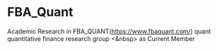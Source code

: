# FBA_Quant

Academic Research in FBA_QUANT(https://www.fbaquant.com/) quant quantitative finance research group <&nbsp> as Current Member
